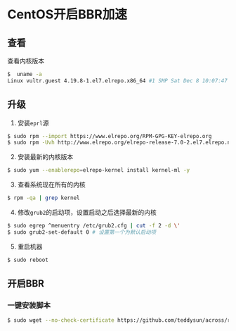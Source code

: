# CentOS开启BBR加速

## 查看
查看内核版本
```bash
$  uname -a
Linux vultr.guest 4.19.8-1.el7.elrepo.x86_64 #1 SMP Sat Dec 8 10:07:47 EST 2018 x86_64 x86_64 x86_64 GNU/Linux
```

## 升级
1. 安装`eprl`源
```bash
$ sudo rpm --import https://www.elrepo.org/RPM-GPG-KEY-elrepo.org
$ sudo rpm -Uvh http://www.elrepo.org/elrepo-release-7.0-2.el7.elrepo.noarch.rpm
```
2. 安装最新的内核版本
```bash
$ sudo yum --enablerepo=elrepo-kernel install kernel-ml -y
```
3. 查看系统现在所有的内核
```bash
$ rpm -qa | grep kernel
```
4. 修改`grub2`的启动项，设置启动之后选择最新的内核
```bash
$ sudo egrep ^menuentry /etc/grub2.cfg | cut -f 2 -d \'
$ sudo grub2-set-default 0 # 设置第一个为默认启动项
```
5. 重启机器
```bash
$ sudo reboot
```

## 开启BBR

### 一键安装脚本
```bash
$ sudo wget --no-check-certificate https://github.com/teddysun/across/raw/master/bbr.sh && chmod +x bbr.sh && ./bbr.sh
```
<!--stackedit_data:
eyJoaXN0b3J5IjpbMTEzOTk5NzE3N119
-->